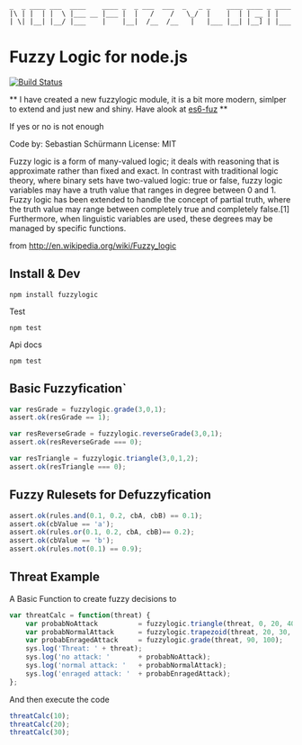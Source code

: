 
    _  _ ____ ___  ____    ____ _  _ ___  ___  _   _ _    ____ ____ _ ____
    |\ | |  | |  \ |___ __ |___ |  |   /    /   \_/  |    |  | | __ | |    
    | \| |__| |__/ |___    |    |__|  /__  /__   |   |___ |__| |__] | |___

# Fuzzy Logic for node.js

[![Build Status](https://travis-ci.org/sebs/node-fuzzylogic.png)](https://travis-ci.org/sebs/node-fuzzylogic)

** I have created a new fuzzylogic module, it is a bit more modern, simlper to extend and just new and shiny. Have alook at [es6-fuz](https://github.com/sebs/es6-fuzz) **

If yes or no is not enough

Code by: Sebastian Schürmann
License: MIT

Fuzzy logic is a form of many-valued logic; it deals with reasoning that is approximate rather than fixed and exact. In contrast with traditional logic theory, where binary sets have two-valued logic: true or false, fuzzy logic variables may have a truth value that ranges in degree between 0 and 1. Fuzzy logic has been extended to handle the concept of partial truth, where the truth value may range between completely true and completely false.[1] Furthermore, when linguistic variables are used, these degrees may be managed by specific functions.

from http://en.wikipedia.org/wiki/Fuzzy_logic

## Install & Dev

```
npm install fuzzylogic
```

Test
```
npm test
```

Api docs
```
npm test
```

## Basic Fuzzyfication`

```javascript
var resGrade = fuzzylogic.grade(3,0,1);
assert.ok(resGrade == 1);

var resReverseGrade = fuzzylogic.reverseGrade(3,0,1);
assert.ok(resReverseGrade === 0);

var resTriangle = fuzzylogic.triangle(3,0,1,2);
assert.ok(resTriangle === 0);
```
## Fuzzy Rulesets for Defuzzyfication
```javascript
assert.ok(rules.and(0.1, 0.2, cbA, cbB) == 0.1);
assert.ok(cbValue == 'a');
assert.ok(rules.or(0.1, 0.2, cbA, cbB)== 0.2);
assert.ok(cbValue == 'b');
assert.ok(rules.not(0.1) == 0.9);
```
## Threat Example

A Basic Function to create fuzzy decisions to
```javascript
var threatCalc = function(threat) {
    var probabNoAttack          = fuzzylogic.triangle(threat, 0, 20, 40);
    var probabNormalAttack      = fuzzylogic.trapezoid(threat, 20, 30, 90, 100);
    var probabEnragedAttack     = fuzzylogic.grade(threat, 90, 100);
    sys.log('Threat: ' + threat);
    sys.log('no attack: '       + probabNoAttack);
    sys.log('normal attack: '   + probabNormalAttack);
    sys.log('enraged attack: '  + probabEnragedAttack);
};
```
And then execute the code

```javascript
threatCalc(10);
threatCalc(20);
threatCalc(30);
```
